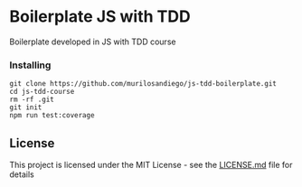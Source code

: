 # Boilerplate JS with TDD

Boilerplate developed in JS with TDD course

### Installing

```
git clone https://github.com/murilosandiego/js-tdd-boilerplate.git
cd js-tdd-course
rm -rf .git
git init
npm run test:coverage
```

## License

This project is licensed under the MIT License - see the [LICENSE.md](LICENSE.md) file for details
